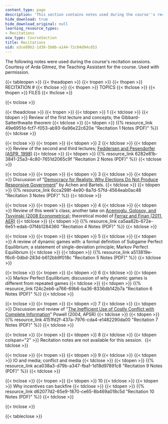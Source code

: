 ```yaml
---
content_type: page
description: 'This section contains notes used during the course''s recitation sessions. '
hide_download: true
hide_download_original: null
learning_resource_types:
- Recitations
ocw_type: CourseSection
title: Recitations
uid: a3ce89b2-1d38-5b0b-a144-72c04d94cd53
---
```


The following notes were used during the course's recitation sessions. Courtesy of Arda Gitmez, the Teaching Assistant for the course. Used with permission.

{{< tableopen >}}
{{< theadopen >}}
{{< tropen >}}
{{< thopen >}}
RECITATION #
{{< thclose >}}
{{< thopen >}}
TOPICS
{{< thclose >}}
{{< thopen >}}
FILES
{{< thclose >}}

{{< trclose >}}

{{< theadclose >}}
{{< tropen >}}
{{< tdopen >}}
1
{{< tdclose >}}
{{< tdopen >}}
Review of the first lecture and concepts; the Gibbard-Satterthwaite theorem
{{< tdclose >}}
{{< tdopen >}}
{{% resource_link 49e6951d-fcf7-f053-ab93-6a96e22c620e "Recitation 1 Notes (PDF)" %}}
{{< tdclose >}}

{{< trclose >}}
{{< tropen >}}
{{< tdopen >}}
2
{{< tdclose >}}
{{< tdopen >}}
Review of the second and third lectures; [Feddersen and Pesendorfer (ASPR, 1998)](http://www.jstor.org/stable/2585926)
{{< tdclose >}}
{{< tdopen >}}
{{% resource_link 6282e81b-3841-25a3-4c80-7651d2065c9f "Recitation 2 Notes (PDF)" %}}
{{< tdclose >}}

{{< trclose >}}
{{< tropen >}}
{{< tdopen >}}
3
{{< tdclose >}}
{{< tdopen >}}
Discussion of "[Democracy for Realists: Why Elections Do Not Produce Responsive Government](https://press.princeton.edu/titles/10671.html)" by Achen and Bartels.
{{< tdclose >}}
{{< tdopen >}}
{{% resource_link 6cca298f-4e90-8a7d-57fd-4564eab0ac48 "Recitation 3 Notes (PDF)" %}}
{{< tdclose >}}

{{< trclose >}}
{{< tropen >}}
{{< tdopen >}}
4
{{< tdclose >}}
{{< tdopen >}}
Review of this week's class; another take on [Acemoglu, Golosov, and Tsyvinski (2008 Econometrica)](https://onlinelibrary.wiley.com/doi/abs/10.1111/j.1468-0262.2008.00849.x); theoretical model of [Ferraz and Finan (2011, AER)](https://academic.oup.com/qje/article/123/2/703/1930865)
{{< tdclose >}}
{{< tdopen >}}
{{% resource_link ca5aa82b-672e-6e51-edab-07f4b1284360 "Recitation 4 Notes (PDF)" %}}
{{< tdclose >}}

{{< trclose >}}
{{< tropen >}}
{{< tdopen >}}
5
{{< tdclose >}}
{{< tdopen >}}
A review of dynamic games with: a formal definition of Subgame Perfect Equilibrium; a statement of single-deviation principle; Markov Perfect Equilibrium
{{< tdclose >}}
{{< tdopen >}}
{{% resource_link a513819e-f6c6-0dbd-283d-b612bb9f018c "Recitation 5 Notes (PDF)" %}}
{{< tdclose >}}

{{< trclose >}}
{{< tropen >}}
{{< tdopen >}}
6
{{< tdclose >}}
{{< tdopen >}}
Markov Perfect Equilibrium; discussion of why dynamic games is different from repeated games
{{< tdclose >}}
{{< tdopen >}}
{{% resource_link f24c2eb6-a766-69b6-ba36-8336db142b7a "Recitation 6 Notes (PDF)" %}}
{{< tdclose >}}

{{< trclose >}}
{{< tropen >}}
{{< tdopen >}}
7
{{< tdclose >}}
{{< tdopen >}}
Discussion and review of "[The Inefficient Use of Costly Conflict with Complete Information](https://www.jstor.org/stable/4145309)" Powell (2004, APSR)
{{< tdclose >}}
{{< tdopen >}}
{{% resource_link 4151fd2f-437a-7976-cda4-e1482290da00 "Recitation 7 Notes (PDF)" %}}
{{< tdclose >}}

{{< trclose >}}
{{< tropen >}}
{{< tdopen >}}
8
{{< tdclose >}}
{{< tdopen colspan="2" >}}
Recitation notes are not available for this session. 
{{< tdclose >}}

{{< trclose >}}
{{< tropen >}}
{{< tdopen >}}
9
{{< tdclose >}}
{{< tdopen >}}
IO and media; conflict and media
{{< tdclose >}}
{{< tdopen >}}
{{% resource_link aca038a3-d79b-a347-fba1-1d18d97891c8 "Recitation 9 Notes (PDF)" %}}
{{< tdclose >}}

{{< trclose >}}
{{< tropen >}}
{{< tdopen >}}
10
{{< tdclose >}}
{{< tdopen >}}
Why incentives can backfire
{{< tdclose >}}
{{< tdopen >}}
{{% resource_link d62077d2-65e9-1870-ce65-8b469a018c5d "Recitation 10 Notes (PDF)" %}}
{{< tdclose >}}

{{< trclose >}}

{{< tableclose >}}